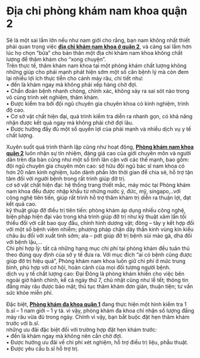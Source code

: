 <h1>Địa chỉ phòng khám nam khoa quận 2 </h1>
<p>Sẽ là một sai lầm lớn nếu như nam giới cho rằng, bạn nam không nhất thiết phải quan trọng việc <a href="http://phathaiantoanhcm.com/dia-chi-kham-nam-khoa-o-quan-2-chat-luong-371.html"><strong>điạ chỉ khám nam khoa ở quận 2</strong></a>, và càng sai lầm hơn lúc họ chọn &ldquo;bừa&rdquo; cho bản thân một địa chỉ khám nam khoa không chất lượng để thăm khám cho &ldquo;xong chuyện&rdquo;.<br />
Trên thực tế, thăm khám nam khoa tại một phòng khám chất lượng không những giúp cho phái mạnh phát hiện sớm một số căn bệnh lý mà còn đem lại nhiều lợi ích thực tiễn cho cánh mày râu, chi tiết như:<br />
&bull; đến là khám ngay mà không phải xếp hàng chờ đợi.<br />
&bull; Chẩn đoán bệnh nhanh chóng, chính xác, không xảy ra sai sót nào trong vô cùng trình xét nghiệm, thăm khám.<br />
&bull; Được kiểm tra bởi đội ngũ chuyên gia chuyên khoa có kinh nghiệm, trình độ cao.<br />
&bull; Cơ sở vật chất hiện đại, quá trình kiểm tra diễn ra nhanh gọn, có khả năng nhận được kết quả ngay mà không phải chờ đợi lâu.<br />
&bull; Được hưởng đầy đủ một số quyền lợi của phái mạnh và nhiều dịch vụ y tế chất lượng.</p>

<p>Xuyên suốt quá trình thành lập cũng như hoạt động, <a href="http://phathaiantoanhcm.com/dia-chi-kham-nam-khoa-o-quan-2-chat-luong-371.html"><strong>Phòng khám nam khoa quận 2</strong></a> luôn nhận sự tín nhiệm, đáng giá cao của giới chuyên môn và người dân trên địa bàn cũng như một số tỉnh lân cận với các thế mạnh, bao gồm:<br />
đội ngũ chuyên gia chuyên môn cao: sở hữu đội ngũ bác sĩ nam khoa có hơn 20 năm kinh nghiệm, luôn dành phần lớn thời gian để chia sẻ, hỗ trợ tận tâm đối với người bệnh trong rất trình giúp đỡ trị.<br />
cơ sở vật chất hiện đại: hệ thống trang thiết mắc, máy móc tại Phòng khám nam khoa đều được nhập khẩu từ những nước ý, đức, mỹ, singapo,..với công nghệ tiên tiến, giúp rất trình hỗ trợ thăm khám trị diễn ra thuận lợi, đạt kết quả cao.<br />
kỹ thuật giúp đỡ điều trị tiên tiến: phòng khám áp dụng nhiều công nghệ, biện pháp hiện đại vào trong khá trình giúp đỡ trị như kỹ thuật xâm lấn tối thiểu đối với cắt bao quy đầu, chỉnh hình dương vật; đông &ndash; tây y kết hợp đối với một số bệnh viêm nhiễm; phương pháp chặn dây thần kinh vùng kín kiểu châu âu đối với xuất tinh sớm; ala &ndash; pdt giúp đỡ trị bệnh sùi mào gà, dha đối với bệnh lậu,&hellip;<br />
Chi phí hợp lý: tất cả những hạng mục chi phí tại phòng khám đều tuân thủ theo đúng quy định của sở y tế đưa ra. Với mục đích &ldquo;ai có bệnh cũng được giúp đỡ trị hiệu quả&rdquo;, Phòng khám nam khoa luôn giữ chi phí ở mức trung bình, phù hợp với cơ hội, hoàn cảnh của mọi đối tượng người bệnh.<br />
dịch vụ y tế chất lượng cao: Đại Đông là phòng khám khiến cho việc bên ngoài giờ hành chính, kể cả ngày thứ 7, chủ nhật cũng như lễ tết; thông tin đấng mày râu được bảo mật; thủ tục thăm khám đơn giản, thuận tiện; tư vấn sức khỏe miễn phí.</p>

<p>Đặc biệt, <a href="http://phathaiantoanhcm.com/phong-kham-da-khoa-o-quan-1-chat-luong-da-khoa-quan-1-306.html"><strong>Phòng khám đa&nbsp;khoa quận 1</strong></a> đang thực hiện một hình kiểm tra 1 b.sĩ &ndash; 1 nam giới &ndash; 1 y tá. vì vậy, phòng khám đa khoa chỉ nhận số lượng đấng mày râu vừa đủ trong ngày. Chính vì vậy, bạn bắt buộc đặt hẹn thăm khám trước với b.sĩ.<br />
những ưu đãi đặc biệt đối với trường hợp đặt hẹn khám trước:<br />
&bull; đến là khám ngay mà không nên cần chờ đợi.<br />
&bull; Được hưởng ưu đãi về chi phí xét nghiệm, hỗ trợ điều trị liệu, phẫu thuật.<br />
&bull; Được yêu cầu b.sĩ hỗ trợ trị.</p>

<p>&nbsp;</p>
